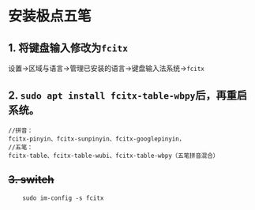 # 安装极点五笔

## 1. 将键盘输入修改为`fcitx`
设置->区域与语言->管理已安装的语言->键盘输入法系统->`fcitx`

## 2. `sudo apt install fcitx-table-wbpy`后，再重启系统。

```
//拼音：
fcitx-pinyin、fcitx-sunpinyin、fcitx-googlepinyin，
//五笔：
fcitx-table、fcitx-table-wubi、fcitx-table-wbpy（五笔拼音混合）
```

## ~~3. switch~~
```
    sudo im-config -s fcitx
```
